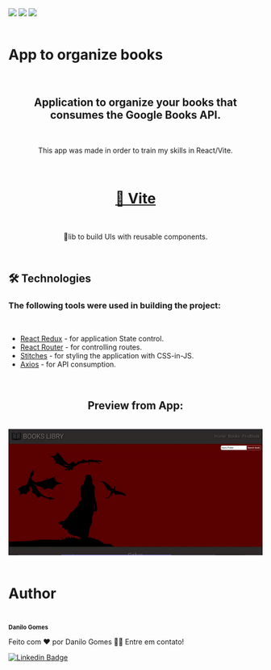 <img src='https://img.shields.io/github/issues/Danilogomes76/books_app'/>
<img src='https://img.shields.io/github/forks/Danilogomes76/books_app'/>
<img src='https://img.shields.io/github/stars/Danilogomes76/books_app'/>
<br><br>
<h1>App to organize books</h1>
<br>
<h2 align='center'>Application to organize your books that consumes the Google Books API.</h2>
<br>
<p align='center'>This app was made in order to train my skills in React/Vite.</p>

<br>
<h1 align="center">
    <a href="https://vitejs.dev/">🔗 Vite</a>
</h1>
<br>
<p align="center">🚀lib to build UIs with reusable components.</p>
<br>

<h2>🛠 Technologies</h2>

<h3>The following tools were used in building the project:</h3>
<br>
<ul>
    <li><a href="https://react-redux.js.org/">React Redux</a> - for application State control.</li>
    <li><a href="https://reactrouter.com/en/main">React Router</a> - for controlling routes.</li>
    <li><a href="https://stitches.dev/">Stitches</a> - for styling the application with CSS-in-JS.</li>
    <li><a href="https://axios-http.com/ptbr/docs/intro">Axios</a> - for API consumption.</li>
</ul>
<br>
<h2 align="center">Preview from App:</h2>
<br>
<img alt="NextLevelWeek" title="#NextLevelWeek" src="./src/assets/github/previewGif.gif" />
<br><br>
<h1>Author</h1>

<img style="border-radius: 50%;" src="https://avatars.githubusercontent.com/u/102035834?v=4" width="100px;" alt=""/>
<br />
<sub><b>Danilo Gomes</b></sub></a> 


Feito com ❤️ por Danilo Gomes 👋🏽 Entre em contato!

[![Linkedin Badge](https://img.shields.io/badge/LinkedIn-0077B5?style=for-the-badge&logo=linkedin&logoColor=white)](https://www.linkedin.com/in/danilo-gomes76/)

